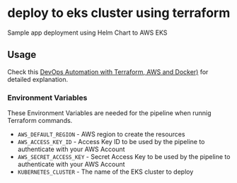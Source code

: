 # deploy to eks cluster using terraform

Sample app deployment using Helm Chart to AWS EKS

## Usage

Check this
[DevOps Automation with Terraform, AWS and Docker)](https://calvineotieno010.medium.com/devops-automation-with-terraform-aws-and-docker-build-production-grade-eks-cluster-with-ec8fbfa269c9)
for detailed explanation.

### Environment Variables

These Environment Variables are needed for the pipeline when
runnig Terraform commands.

* `AWS_DEFAULT_REGION` - AWS region to create the resources
* `AWS_ACCESS_KEY_ID` - Access Key ID to be used by the pipeline
  to authenticate with your AWS Account
* `AWS_SECRET_ACCESS_KEY` - Secret Access Key to be used by the
  pipeline to authenticate with your AWS Account
* `KUBERNETES_CLUSTER` - The name of the EKS cluster to deploy
